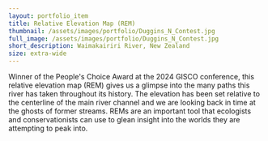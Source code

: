 ```yaml
---
layout: portfolio_item
title: Relative Elevation Map (REM)
thumbnail: /assets/images/portfolio/Duggins_N_Contest.jpg
full_image: /assets/images/portfolio/Duggins_N_Contest.jpg
short_description: Waimakairiri River, New Zealand
size: extra-wide
---
```


Winner of the People's Choice Award at the 2024 GISCO conference, this relative elevation map (REM) gives us a glimpse into 
the many paths this river has taken throughout its history. The elevation has been set relative to the centerline of the main 
river channel and we are looking back in time at the ghosts of former streams.
REMs are an important tool that ecologists and conservationists can use to glean insight into the worlds they are attempting 
to peak into.

<!--
{% include dynamic_content.html type='interactive_map' map_id='waimakairiri-river' %}
-->